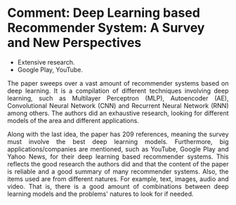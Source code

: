 # Comment: Deep Learning based Recommender System: A Survey and New Perspectives

* Extensive research.
* Google Play, YouTube.

<p align="justify">
    The paper sweeps over a vast amount of recommender systems based on deep learning. It is a compilation of different techniques involving deep learning, such as Multilayer Perceptron (MLP), Autoencoder (AE), Convolutional Neural Network (CNN) and Recurrent Neural Network (RNN) among others. The authors did an exhaustive research, looking for different models of the area and different applications.
</p>

<p align="justify">
    Along with the last idea, the paper has 209 references, meaning the survey must involve the best deep learning models. Furthermore, big applications/companies are mentioned, such as YouTube, Google Play and Yahoo News, for their deep learning based recommender systems. This reflects the good research the authors did and that the content of the paper is reliable and a good summary of many recommender systems. Also, the items used are from different natures. For example, text, images, audio and video. That is, there is a good amount of combinations between deep learning models and the problems' natures to look for if needed.
</p>

<p align="justify">

</p>

<p align="justify">

</p>
